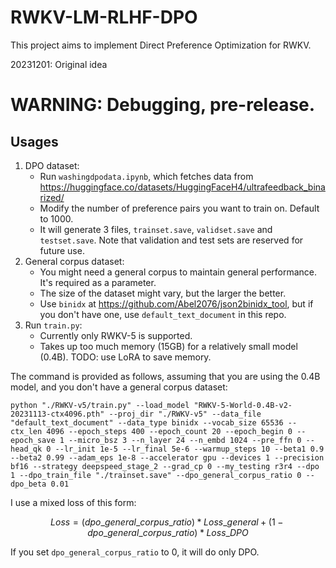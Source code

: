 # RWKV-LM-RLHF-DPO

This project aims to implement Direct Preference Optimization for RWKV. 

20231201: Original idea

# WARNING: Debugging, pre-release.

## Usages
1. DPO dataset:
   - Run `washingdpodata.ipynb`, which fetches data from https://huggingface.co/datasets/HuggingFaceH4/ultrafeedback_binarized/
   - Modify the number of preference pairs you want to train on. Default to 1000.
   - It will generate 3 files, `trainset.save`, `validset.save` and `testset.save`. Note that validation and test sets are reserved for future use.
2. General corpus dataset:
   - You might need a general corpus to maintain general performance. It's required as a parameter.
   - The size of the dataset might vary, but the larger the better.
   - Use `binidx` at https://github.com/Abel2076/json2binidx_tool, but if you don't have one, use `default_text_document` in this repo.
3. Run `train.py`:
   - Currently only RWKV-5 is supported.
   - Takes up too much memory (15GB) for a relatively small model (0.4B). TODO: use LoRA to save memory.

The command is provided as follows, assuming that you are using the 0.4B model, and you don't have a general corpus dataset:
```
python "./RWKV-v5/train.py" --load_model "RWKV-5-World-0.4B-v2-20231113-ctx4096.pth" --proj_dir "./RWKV-v5" --data_file "default_text_document" --data_type binidx --vocab_size 65536 --ctx_len 4096 --epoch_steps 400 --epoch_count 20 --epoch_begin 0 --epoch_save 1 --micro_bsz 3 --n_layer 24 --n_embd 1024 --pre_ffn 0 --head_qk 0 --lr_init 1e-5 --lr_final 5e-6 --warmup_steps 10 --beta1 0.9 --beta2 0.99 --adam_eps 1e-8 --accelerator gpu --devices 1 --precision bf16 --strategy deepspeed_stage_2 --grad_cp 0 --my_testing r3r4 --dpo 1 --dpo_train_file "./trainset.save" --dpo_general_corpus_ratio 0 --dpo_beta 0.01
```

I use a mixed loss of this form: 
```math
Loss = (dpo\_general\_corpus\_ratio) * Loss\_general + (1 - dpo\_general\_corpus\_ratio) * Loss\_DPO
```

If you set `dpo_general_corpus_ratio` to 0, it will do only DPO.
